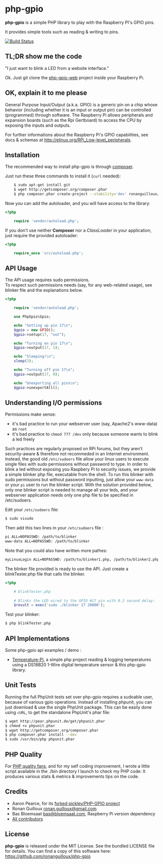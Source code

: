 php-gpio
========


**php-gpio** is a simple PHP library to play with the Raspberry PI's GPIO pins.

It provides simple tools such as reading & writing to pins.

[![Build Status](https://secure.travis-ci.org/ronanguilloux/php-gpio.png?branch=master)](http://travis-ci.org/ronanguilloux/php-gpio)


TL;DR show me the code
----------------------

"I just want to blink a LED from a website interface."

Ok. Just git clone the [php-gpio-web](https://github.com/ronanguilloux/php-gpio-web) project inside your Raspberry Pi.


OK, explain it to me please
---------------------------

General Purpose Input/Output (a.k.a. GPIO) is a generic pin on a chip whose behavior
(including whether it is an input or output pin) can be controlled (programmed) through software.
The Raspberry Pi allows peripherals and expansion boards (such as the Rpi Gertboard)
to access the CPU by exposing the inputs and outputs.

For further informations about the Raspberry Pi's GPIO capabilities, see docs & schemas at http://elinux.org/RPi_Low-level_peripherals.


Installation
------------

The recommended way to install php-gpio is through [composer](http://getcomposer.org).

Just run these three commands to install it (`curl` needed):

``` bash
    $ sudo apt-get install git
    $ wget http://getcomposer.org/composer.phar
    $ php composer.phar create-project --stability='dev' ronanguilloux/php-gpio intoYourPath
```

Now you can add the autoloader, and you will have access to the library:

``` php
<?php

    require 'vendor/autoload.php';
```

If you don't use neither **Composer** nor a _ClassLoader_ in your application, just require the provided autoloader:

``` php
<?php

    require_once 'src/autoload.php';
```


API Usage
---------

The API usage requires sudo permissions.  
To respect such permissions needs (say, for any web-related usage), see blinker file and the explanations below.

``` php
<?php

    require 'vendor/autoload.php';

    use PhpGpio\Gpio;

    echo "Setting up pin 17\n";
    $gpio = new GPIO();
    $gpio->setup(17, "out");

    echo "Turning on pin 17\n";
    $gpio->output(17, 1);

    echo "Sleeping!\n";
    sleep(3);

    echo "Turning off pin 17\n";
    $gpio->output(17, 0);

    echo "Unexporting all pins\n";
    $gpio->unexportAll();
```


Understanding I/O permissions
-----------------------------

Permissions make sense:
* it's bad practice to run your webserver user (say, Apache2's www-data) as `root`
* it's bad practice to `chmod 777 /dev` only because someone wants to blink a led freely

Such practices are regularly proposed on RPi forums, but they aren't security-aware & therefore not recommeded in an Internet environment.
Instead, the good old `/etc/sudoers` file allow your linux users to execute single files with sudo permissions without password to type.
In order to blink a led without exposing you Raspbery Pi to security issues,
we provide a simple blinker php file, executable from the shell.
To run this blinker with sudo permissions but without password inputting,
just allow your `www-data` or your `pi` user to run the blinker script.
With the solution provided below, only one blinker script is needed to manage all your leds,
and your webserver application needs only one php file to be specified in /etc/sudoers.

Edit your `/etc/sudoers` file:

``` bash
$ sudo visudo
```

Then add this two lines in your `/etc/sudoers` file :

``` bash
pi ALL=NOPASSWD: /path/to/blinker
www-data ALL=NOPASSWD: /path/to/blinker
```

Note that you could also have written more pathes:

``` bash
myLinuxLogin ALL=NOPASSWD: /path/to/blinker1.php, /path/to/blinker2.php, /path/to/blinker3.php
```

The blinker file provided is ready to use the API. Just create a blinkTester.php file that calls the blinker.

``` php
<?php

    # blinkTester.php
    
    # Blinks the LED wired to the GPIO #17 pin with 0.2 second delay:
    $result = exec('sudo ./blinker 17 20000');
```

Test your blinker:

``` bash
$ php blinkTester.php
```


API Implementations
-------------------

Some php-gpio api examples / demo :

* [Temperature-Pi](https://github.com/ronanguilloux/temperature-pi), a simple php project reading & logging temperatures using a DS18B20 1-Wire digital temperature sensor & this php-gpio library.


Unit Tests
----------

Running the full PhpUnit tests set over php-gpio requires a sudoable user, because of various gpio operations.
Instead of installing phpunit, you can just download & use the single PhpUnit package.
This can be easily done using `cURL`, to get the standalone PhpUnit's phar file:

``` bash
$ wget http://pear.phpunit.de/get/phpunit.phar
$ chmod +x phpunit.phar
$ wget http://getcomposer.org/composer.phar
$ php composer.phar install --dev
$ sudo /usr/bin/php phpunit.phar
```


PHP Quality
-----------

For [PHP quality fans](http://phpqatools.org), and for my self coding improvement, I wrote a little script available in the ./bin directory I launch to check my PHP code: It produces various stats & metrics & improvements tips on the code.


Credits
-------

* Aaron Pearce, for its [forked pickley/PHP-GPIO project](https://github.com/pickley/PHP-GPIO)
* Ronan Guilloux <ronan.guilloux@gmail.com>
* Bas Bloemsaat <bas@bloemsaat.com>, Raspberry Pi version dependency
* [All contributors](https://github.com/ronanguilloux/php-gpio/contributors)


License
-------

**php-gpio** is released under the MIT License. See the bundled LICENSE file for details.
You can find a copy of this software here: https://github.com/ronanguilloux/php-gpio
